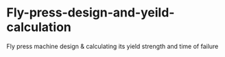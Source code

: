 # Fly-press-design-and-yeild-calculation
Fly press machine design &amp; calculating its yield strength and time of failure
